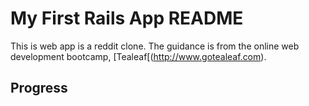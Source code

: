 # My First Rails App README

This is web app is a reddit clone. The guidance is from the online web development bootcamp, [Tealeaf[(http://www.gotealeaf.com).

## Progress